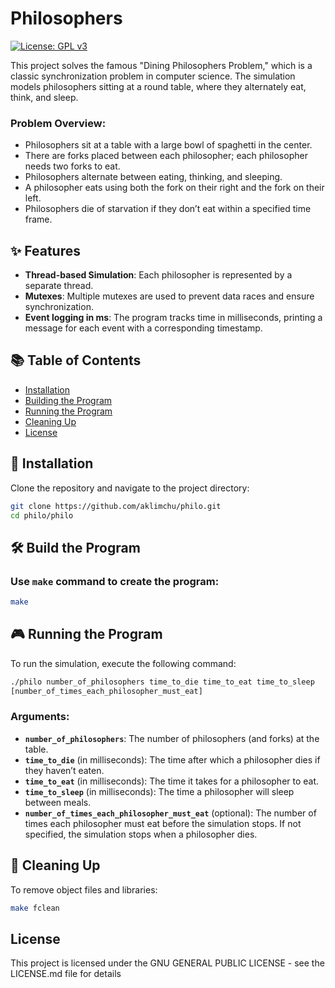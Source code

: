 # Philosophers  
[![License: GPL v3](https://img.shields.io/badge/License-GPLv3-blue.svg)](https://opensource.org/licenses/GPL-3.0)

This project solves the famous "Dining Philosophers Problem," which is a classic synchronization problem in computer science. The simulation models philosophers sitting at a round table, where they alternately eat, think, and sleep.

### Problem Overview:
- Philosophers sit at a table with a large bowl of spaghetti in the center.
- There are forks placed between each philosopher; each philosopher needs two forks to eat.
- Philosophers alternate between eating, thinking, and sleeping.
- A philosopher eats using both the fork on their right and the fork on their left.
- Philosophers die of starvation if they don’t eat within a specified time frame.

## ✨ Features
- **Thread-based Simulation**: Each philosopher is represented by a separate thread.
- **Mutexes**: Multiple mutexes are used to prevent data races and ensure synchronization.
- **Event logging in ms**: The program tracks time in milliseconds, printing a message for each event with a corresponding timestamp.

## 📚 Table of Contents
- [Installation](#-installation)
- [Building the Program](#️-build-the-program)
- [Running the Program](#-running-the-program)
- [Cleaning Up](#-cleaning-up)
- [License](#license)

## 🚀 Installation

Clone the repository and navigate to the project directory:

```bash
git clone https://github.com/aklimchu/philo.git
cd philo/philo
```
## 🛠️ Build the Program

### Use `make` command to create the program:
```bash
make
```

## 🎮 Running the Program

To run the simulation, execute the following command:
```bash
./philo number_of_philosophers time_to_die time_to_eat time_to_sleep
[number_of_times_each_philosopher_must_eat]
```
### Arguments:
- **`number_of_philosophers`**: The number of philosophers (and forks) at the table.
- **`time_to_die`** (in milliseconds): The time after which a philosopher dies if they haven’t eaten.
- **`time_to_eat`** (in milliseconds): The time it takes for a philosopher to eat.
- **`time_to_sleep`** (in milliseconds): The time a philosopher will sleep between meals.
- **`number_of_times_each_philosopher_must_eat`** (optional): The number of times each philosopher must eat before the simulation stops. If not specified, the simulation stops when a philosopher dies.

## 🧹 Cleaning Up

To remove object files and libraries:
```bash
make fclean
```
## License

This project is licensed under the GNU GENERAL PUBLIC LICENSE - see the LICENSE.md file for details
